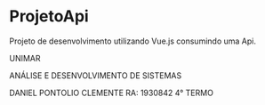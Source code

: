 # ProjetoApi
Projeto de desenvolvimento utilizando Vue.js consumindo uma Api.

UNIMAR

ANÁLISE E DESENVOLVIMENTO DE SISTEMAS

DANIEL PONTOLIO CLEMENTE     RA: 1930842     4° TERMO  
